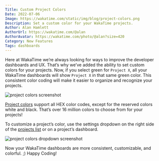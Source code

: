 ```yaml
---
Title: Custom Project Colors
Date: 2022-07-06
Image: https://wakatime.com/static/img/blog/project-colors.png
Description: Set a custom color for your WakaTime projects.
Author: Alan Hamlett
AuthorUrl: https://wakatime.com/@alan
AuthorAvatar: https://wakatime.com/photo/@alan?size=420
Category: New Features
Tags: dashboards
---
```


Here at WakaTime we’re always looking for ways to improve the developer dashboards and UX.
That’s why we’ve added the ability to set custom colors for your projects.
Now, if you select green for `Project X`, all your WakaTime dashboards will show `Project X` in that same green color.
This consistent color coding will make it easier to organize and recognize your projects.

<img src="https://wakatime.com/static/img/blog/project-colors.png" class="img-responsive" alt="project colors screenshot" />

[Project colors][projects] support all HEX color codes, except for the reserved colors white and black.
That’s over 16 million colors to choose from for your projects!

To customize a project’s color, use the settings dropdown on the right side of the [projects list](projects) or on a project’s dashboard.

<div style="display:inline-block;width:100%;"><img src="https://wakatime.com/static/img/blog/project-colors-dropdown.png" class="img-responsive img-thumbnail col-xs-12 col-sm-8 col-md-4" alt="project colors dropdown screenshot" /></div>

Now your WakaTime dashboards are more consistent, customizable, and colorful. ;)
Happy Coding!


[projects]: https://wakatime.com/projects
